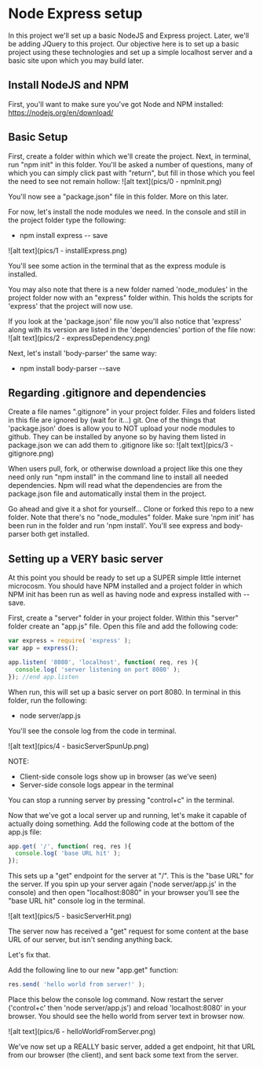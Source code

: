 Node Express setup
==================

In this project we'll set up a basic NodeJS and Express project. Later, we'll be adding JQuery to this project. Our objective here is to set up a basic project using these technologies and set up a simple localhost server and a basic site upon which you may build later.

Install NodeJS and NPM
----------------------
First, you'll want to make sure you've got Node and NPM installed: https://nodejs.org/en/download/

Basic Setup
-----------
First, create a folder within which we'll create the project. Next, in terminal, run "npm init" in this folder. You'll be asked a number of questions, many of which you can simply click past with "return", but fill in those which you feel the need to see not remain hollow:
![alt text](pics/0 - npmInit.png)

You'll now see a "package.json" file in this folder. More on this later.

For now, let's install the node modules we need. In the console and still in the project folder type the following:

* npm install express -- save

![alt text](pics/1 - installExpress.png)

You'll see some action in the terminal that as the express module is installed.

You may also note that there is a new folder named 'node_modules' in the project folder now with an "express" folder within. This holds the scripts for 'express' that the project will now use.

If you look at the 'package.json' file now you'll also notice that 'express' along with its version are listed in the 'dependencies' portion of the file now:
![alt text](pics/2 - expressDependency.png)

Next, let's install 'body-parser' the same way:

* npm install body-parser --save

Regarding .gitignore and dependencies
-------------------------------------
Create a file names ".gitignore" in your project folder. Files and folders listed in this file are ignored by (wait for it...) git. One of the things that 'package.json' does is allow you to NOT upload your node modules to github. They can be installed by anyone so by having them listed in package.json we can add them to .gitignore like so:
![alt text](pics/3 - gitignore.png)

When users pull, fork, or otherwise download a project like this one they need only run "npm install" in the command line to install all needed dependencies. Npm will read what the dependencies are from the package.json file and automatically instal them in the project.

Go ahead and give it a shot for yourself... Clone or forked this repo to a new folder. Note that there's no "node_modules" folder. Make sure 'npm init' has been run in the folder and run 'npm install'. You'll see express and body-parser both get installed.

Setting up a VERY basic server
------------------------------
At this point you should be ready to set up a SUPER simple little internet microcosm. You should have NPM installed and a project folder in which NPM init has been run as well as having node and express installed with --save.

First, create a "server" folder in your project folder. Within this "server" folder create an "app.js" file. Open this file and add the following code:

```javascript
var express = require( 'express' );
var app = express();

app.listen( '8080', 'localhost', function( req, res ){
  console.log( 'server listening on port 8080' );
}); //end app.listen
```

When run, this will set up a basic server on port 8080. In terminal in this folder, run the following:
* node server/app.js

You'll see the console log from the code in terminal.

![alt text](pics/4 - basicServerSpunUp.png)

NOTE:
* Client-side console logs show up in browser (as we've seen)
* Server-side console logs appear in the terminal

You can stop a running server by pressing "control+c" in the terminal.

Now that we've got a local server up and running, let's make it capable of actually doing something. Add the following code at the bottom of the app.js file:

```javascript
app.get( '/', function( req, res ){
  console.log( 'base URL hit' );
});
```

This sets up a "get" endpoint for the server at "/". This is the "base URL" for the server. If you spin up your server again ('node server/app.js' in the console) and then open "localhost:8080" in your browser you'll see the "base URL hit" console log in the terminal.

![alt text](pics/5 - basicServerHit.png)

The server now has received a "get" request for some content at the base URL of our server, but isn't sending anything back.

Let's fix that.

Add the following line to our new "app.get" function:
```javascript
res.send( 'hello world from server!' );
```

Place this below the console log command. Now restart the server ('control+c' then 'node server/app.js') and reload 'localhost:8080' in your browser. You should see the hello world from server text in browser now.

![alt text](pics/6 - helloWorldFromServer.png)

We've now set up a REALLY basic server, added a get endpoint, hit that URL from our browser (the client), and sent back some text from the server.
